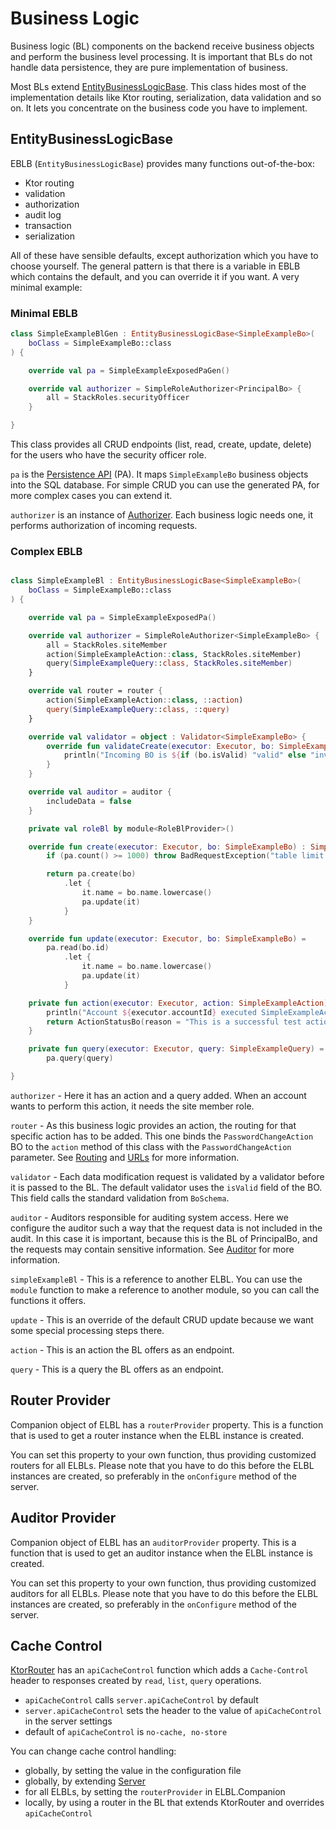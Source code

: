 # Business Logic

Business logic (BL) components on the backend receive business objects and perform
the business level processing. It is important that BLs do not handle data 
persistence, they are pure implementation of business.

Most BLs extend [EntityBusinessLogicBase](/src/jvmMain/kotlin/zakadabar/stack/backend/business/EntityBusinessLogicBase.kt).
This class hides most of the implementation details like Ktor routing, serialization, data validation and so on.
It lets you concentrate on the business code you have to implement.

## EntityBusinessLogicBase

EBLB (`EntityBusinessLogicBase`) provides many functions out-of-the-box:

- Ktor routing
- validation
- authorization
- audit log
- transaction
- serialization

All of these have sensible defaults, except authorization which you have to choose yourself.
The general pattern is that there is a variable in EBLB which contains the default, and you
can override it if you want. A very minimal example:

### Minimal EBLB

```kotlin
class SimpleExampleBlGen : EntityBusinessLogicBase<SimpleExampleBo>(
    boClass = SimpleExampleBo::class
) {

    override val pa = SimpleExampleExposedPaGen()

    override val authorizer = SimpleRoleAuthorizer<PrincipalBo> {
        all = StackRoles.securityOfficer
    }

}
```

This class provides all CRUD endpoints (list, read, create, update, delete) for the users
who have the security officer role.

`pa` is the [Persistence API](./PersistenceApi.md) (PA). It maps `SimpleExampleBo` business objects
into the SQL database. For simple CRUD you can use the generated PA, for more complex cases you
can extend it.

`authorizer` is an instance of [Authorizer](./Authorizer.md). Each business logic needs one, it 
performs authorization of incoming requests.

### Complex EBLB

```kotlin

class SimpleExampleBl : EntityBusinessLogicBase<SimpleExampleBo>(
    boClass = SimpleExampleBo::class
) {

    override val pa = SimpleExampleExposedPa()

    override val authorizer = SimpleRoleAuthorizer<SimpleExampleBo> {
        all = StackRoles.siteMember
        action(SimpleExampleAction::class, StackRoles.siteMember)
        query(SimpleExampleQuery::class, StackRoles.siteMember)
    }

    override val router = router {
        action(SimpleExampleAction::class, ::action)
        query(SimpleExampleQuery::class, ::query)
    }

    override val validator = object : Validator<SimpleExampleBo> {
        override fun validateCreate(executor: Executor, bo: SimpleExampleBo) {
            println("Incoming BO is ${if (bo.isValid) "valid" else "invalid"}.")
        }
    }

    override val auditor = auditor {
        includeData = false
    }

    private val roleBl by module<RoleBlProvider>()

    override fun create(executor: Executor, bo: SimpleExampleBo) : SimpleExampleBo {
        if (pa.count() >= 1000) throw BadRequestException("table limit reached")

        return pa.create(bo)
            .let {
                it.name = bo.name.lowercase()
                pa.update(it)
            }
    }

    override fun update(executor: Executor, bo: SimpleExampleBo) =
        pa.read(bo.id)
            .let {
                it.name = bo.name.lowercase()
                pa.update(it)
            }

    private fun action(executor: Executor, action: SimpleExampleAction): ActionStatusBo {
        println("Account ${executor.accountId} executed SimpleExampleAction")
        return ActionStatusBo(reason = "This is a successful test action invocation.")
    }

    private fun query(executor: Executor, query: SimpleExampleQuery) =
        pa.query(query)

}
```

`authorizer` - Here it has an action and a query added. When an account wants to perform this action, it
needs the site member role.

`router` - As this business logic provides an action, the routing for that specific action has to 
be added. This one binds the `PasswordChangeAction` BO to the `action` method of this class
with the `PasswordChangeAction` parameter. See [Routing](./Routing.md) and [URLs](../common/URLs.md) 
for more information.

`validator` - Each data modification request is validated by a validator before it is passed to the BL.
The default validator uses the `isValid` field of the BO. This field calls the standard validation
from `BoSchema`.

`auditor` - Auditors responsible for auditing system access. Here we configure the auditor
such a way that the request data is not included in the audit. In this case it is 
important, because this is the BL of PrincipalBo, and the requests may contain sensitive
information. See [Auditor](./Auditor.md) for more information.

`simpleExampleBl` - This is a reference to another ELBL. You can use the `module` function to
make a reference to another module, so you can call the functions it offers.

`update` - This is an override of the default CRUD update because we want some special
processing steps there.

`action` - This is an action the BL offers as an endpoint.

`query` - This is a query the BL offers as an endpoint.

## Router Provider

Companion object of ELBL has a `routerProvider` property. This is a function that is used to get a router
instance when the ELBL instance is created.

You can set this property to your own function, thus providing customized routers for all ELBLs. Please
note that you have to do this before the ELBL instances are created, so preferably in the `onConfigure`
method of the server.

## Auditor Provider

Companion object of ELBL has an `auditorProvider` property. This is a function that is used to get an
auditor instance when the ELBL instance is created.

You can set this property to your own function, thus providing customized auditors for all ELBLs. Please
note that you have to do this before the ELBL instances are created, so preferably in the `onConfigure`
method of the server.

## Cache Control

[KtorRouter](/src/jvmMain/kotlin/zakadabar/stack/backend/ktor/KtorRouter.kt) has an `apiCacheControl` function
which adds a `Cache-Control` header to responses created by `read`, `list`, `query` operations. 

* `apiCacheControl` calls `server.apiCacheControl` by default
* `server.apiCacheControl` sets the header to the value of `apiCacheControl` in the server settings
* default of `apiCacheControl` is `no-cache, no-store`

You can change cache control handling:

* globally, by setting the value in the configuration file
* globally, by extending [Server](/src/jvmMain/kotlin/zakadabar/stack/backend/Server.kt)
* for all ELBLs, by setting the `routerProvider` in ELBL.Companion
* locally, by using a router in the BL that extends KtorRouter and overrides `apiCacheControl`